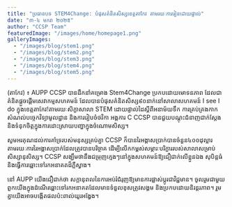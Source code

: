 ```yaml
---
title: "ប្រធានបទ STEM4Change: បំផុសគំនិតសិស្សខេត្តតាកែវ តាមរយៈការរៀនដោយផ្ទាល់"
date: "៣-៤ មករា ២០២៥"
author: "CCSP Team"
featuredImage: "/images/home/homepage1.png"
galleryImages:
  - "/images/blog/stem1.png"
  - "/images/blog/stem2.png"
  - "/images/blog/stem3.png"
  - "/images/blog/stem4.png"
  - "/images/blog/stem5.png"
---
```


 (តាកែវ) ៖ AUPP CCSP បានដឹកនាំគម្រោង Stem4Change ប្រកបដោយមោទនភាព ដែលជាគំនិតផ្តួចផ្តើមសេវាកម្មសហគមន៍ ដែលបានបំផុសគំនិតសិស្ស៩០នាក់នៅសាលាសហគមន៍ I see I do ក្នុងខេត្តតាកែវ!តាមរយៈសិក្ខាសាលា STEM ដោយផ្ទាល់ដៃស្តីពីអនាម័យទឹក ការគ្រប់គ្រងកាកសំណល់បច្ចេកវិទ្យាមូលដ្ឋាន និងការរៀបចំថវិកា អង្គការ C CCSP បានជួយបណ្តុះជំនាញជាក់ស្តែង និងទំនុកចិត្តក្នុងការដោះស្រាយបញ្ហាក្នុងចំណោមសិស្ស។

 សូមអរគុណដល់ការគាំទ្ររបស់មនុស្សគ្រប់គ្នា CCSP ក៏បានរៃអង្គាសប្រាក់បានចំនួន៤០០ដុល្លារ តាមរយៈការរៃអង្គាសប្រាក់ដែលត្រូវបានបរិច្ចាគ ដើម្បីលើកកម្ពស់សម្ភារៈបរិក្ខាររបស់សាលាសម្រាប់សិស្សានុសិស្ស។ CCSP សង្ឃឹមថានឹងជម្រុញក្មេងៗនៅក្នុងសហគមន៍ឱ្យជឿជាក់លើខ្លួនឯង សុបិន្តធំ និងធ្វើការឆ្ពោះទៅរកអនាគតដ៏ភ្លឺស្វាង។

 នៅ AUPP យើងជឿជាក់ថា សក្តានុពលនៃការអប់រំជំរុញឱ្យមានការផ្លាស់ប្តូរជាវិជ្ជមាន។ ចូលរួមជាមួយពួកយើងក្នុងដំណើរឆ្ពោះទៅរកអនាគតដែលមានទំនួលខុសត្រូវសង្គម និងប្រកបដោយនិរន្តរភាព។ រួមគ្នាយើងអាចបង្កើតផលប៉ះពាល់យូរអង្វែង។
